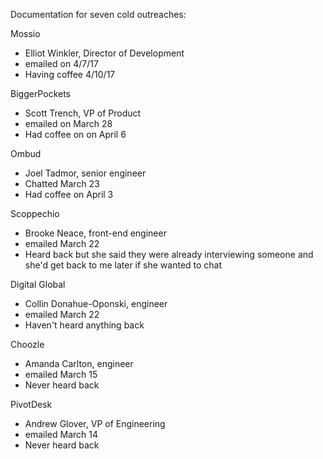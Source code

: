 Documentation for seven cold outreaches:

Mossio
* Elliot Winkler, Director of Development
* emailed on 4/7/17
* Having coffee 4/10/17

BiggerPockets
* Scott Trench, VP of Product
* emailed on March 28
* Had coffee on on April 6

Ombud
* Joel Tadmor, senior engineer
* Chatted March 23
* Had coffee on April 3

Scoppechio
* Brooke Neace, front-end engineer
* emailed March 22
* Heard back but she said they were already interviewing someone and she'd get back to me later if she wanted to chat

Digital Global
* Collin Donahue-Oponski, engineer 
* emailed March 22
* Haven't heard anything back

Choozle
* Amanda Carlton, engineer
* emailed March 15
* Never heard back

PivotDesk
* Andrew Glover, VP of Engineering
* emailed March 14
* Never heard back
